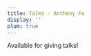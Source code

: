 ```yaml
---
title: Talks - Anthony Fu
display: ''
plum: true
---
```


<SubNav />

<RouterLink to="/invite-to-talk" op50>
  <div i-carbon-user-speaker />
  Available for giving talks!
</RouterLink>

<ListPosts type="talk" />
